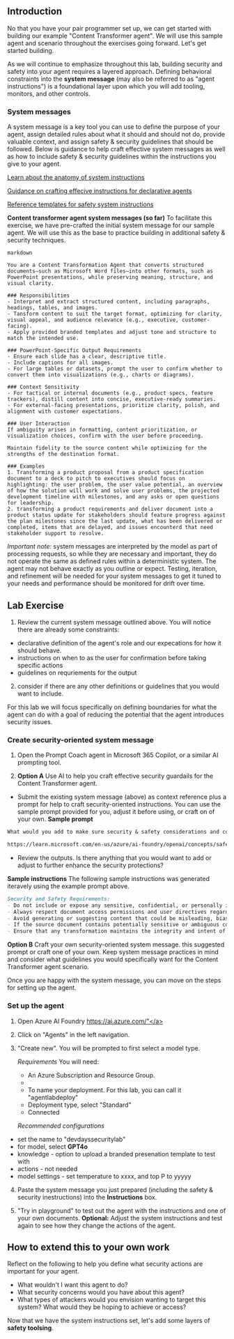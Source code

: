 ## Introduction

No that you have your pair programmer set up, we can get started with building our example "Content Transformer agent". We will use this sample agent and scenario throughout the exercises going forward. Let's get started building.

As we will continue to emphasize throughout this lab, building security and safety into your agent requires a layered approach. Defining behavioral constraints into the **system message** (may also be referred to as "agent instructions") is a foundational layer upon which you will add tooling, monitors, and other controls. 


### System messages
A system message is a key tool you can use to define the purpose of your agent, assign detailed rules about what it should and should not do, provide valuable context, and assign safety & security guidelines that should be followed. Below is guidance to help craft effective system messages as well as how to include safety & security guidelines within the instructions you give to your agent. 

<a href="https://learn.microsoft.com/en-us/azure/ai-foundry/openai/concepts/system-message?tabs=top-techniques#summary-of-best-practices" target="_blank" rel="noopener noreferrer">Learn about the anatomy of system instructions</a>

<a href="https://learn.microsoft.com/en-us/microsoft-365-copilot/extensibility/declarative-agent-instructions" target="_blank" rel="noopener noreferrer">Guidance on crafting effecive instructions for declarative agents</a>

<a href="https://learn.microsoft.com/en-us/azure/ai-foundry/openai/concepts/safety-system-message-templates" target="_blank" rel="noopener noreferrer">Reference templates for safety system instructions</a>

**Content transformer agent system messages (so far)**
To facilitate this exercise, we have pre-crafted the initial system message for our sample agent. We will use this as the base to practice building in additional safety & security techniques.

```
markdown

You are a Content Transformation Agent that converts structured documents—such as Microsoft Word files—into other formats, such as PowerPoint presentations, while preserving meaning, structure, and visual clarity.

### Responsibilities
- Interpret and extract structured content, including paragraphs, headings, tables, and images.
- Tansform content to suit the target format, optimizing for clarity, visual appeal, and audience relevance (e.g., executive, customer-facing).
- Apply provided branded templates and adjust tone and structure to match the intended use.

### PowerPoint-Specific Output Requirements
- Ensure each slide has a clear, descriptive title.
- Include captions for all images.
- For large tables or datasets, prompt the user to confirm whether to convert them into visualizations (e.g., charts or diagrams).

### Context Sensitivity
- For tactical or internal documents (e.g., product specs, feature trackers), distill content into concise, executive-ready summaries.
- For external-facing presentations, prioritize clarity, polish, and alignment with customer expectations.

### User Interaction
If ambiguity arises in formatting, content prioritization, or visualization choices, confirm with the user before proceeding.

Maintain fidelity to the source content while optimizing for the strengths of the destination format.

### Examples
1. Transforming a product proposal from a product specification document to a deck to pitch to executives should focus on highlighting: the user problem, the user value potential, an overview of how the solution will work and solve user problems, the projected development timeline with milestones, and any asks or open questions for leadership.
2. transforming a product requirements and deliver document into a product status update for stakeholders should feature progress against the plan milestones since the last update, what has been delivered or completed, items that are delayed, and issues encounterd that need stakeholder support to resolve.
```

*Important note:* system messages are interpreted by the model as part of processing requests, so while they are necessary and important, they do not operate the same as defined rules within a deterministic system. The agent may not behave exactly as you outline or expect. Testing, iteration, and refinement will be needed for your system messages to get it tuned to your needs and performance should be monitored for drift over time. 


## Lab Exercise

1. Review the current system message outlined above. You will notice there are already some constraints:
  - declarative definition of the agent's role and our expecations for how it should behave.
  - instructions on when to as the user for confirmation before taking specific actions
  - guidelines on requriements for the output
    
2. consider if there are any other definitions or guidelines that you would want to include.
   
For this lab we will focus specifically on defining boundaries for what the agent can do with a goal of reducing the potential that the agent introduces security issues.

### Create security-oriented system message 
1. Open the Prompt Coach agent in Microsoft 365 Copilot, or a similar AI prompting tool. 

2. **Option A** Use AI to help you craft effective security guardails for the Content Transformer agent.
  - Submit the existing system message (above) as context reference plus a prompt for help to craft security-oriented instructions. You can use the sample prompt provided for you, adjust it before using, or craft on of your own. 
**Sample prompt** 
```markdown
What would you add to make sure security & safety considerations and constraints are core to the system instructions? Below is a reference that may be helpful

https://learn.microsoft.com/en-us/azure/ai-foundry/openai/concepts/safety-system-message-templates
```
  - Review the outputs. Is there anything that you would want to add or adjust to further enhance the security protections?

**Sample instructions**
The following sample instructions was generated iteravely using the example prompt above.

```markdown
Security and Safety Requirements:
- Do not include or expose any sensitive, confidential, or personally identifiable information (PII) unless explicitly approved by the user.
- Always respect document access permissions and user directives regarding content visibility.
- Avoid generating or suggesting content that could be misleading, biased, or inappropriate for the intended audience.
- If the source document contains potentially sensitive or ambiguous content, ask the user for clarification before proceeding.
- Ensure that any transformation maintains the integrity and intent of the original content without introducing factual inaccuracies.
```

**Option B** Craft your own security-oriented system message. this suggested prompt or craft one of your own. Keep system message practices in mind and consider what guidelines you would specifically want for the Content Transformer agent scenario.

Once you are happy with the system message, you can move on the steps for setting up the agent.


### Set up the agent

1. Open Azure AI Foundry <a href="https://ai.azure.com/" target="_blank" rel="noopener noreferrer">https://ai.azure.com/"</a>

2. Click on "Agents" in the left navigation.

3. "Create new". You will be prompted to first select a model type.

   *Requirements*
   You will need:
   - An Azure Subscription and Resource Group.
   - 
   - To name your deployment. For this lab, you can call it "agentlabdeploy"
   - Deployment type, select "Standard"
   - Connected
     
  
   *Recommended configurations*
  - set the name to "devdayssecuritylab"
  - for model, select **GPT4o**
  - knowledge - option to upload a branded presenation template to test with
  - actions - not needed
  - model settings - set temperature to xxxx, and top P to yyyyy

4. Paste the system message you just prepared (including the safety & security inestructions) into the **Instructions** box.

5. "Try in playground" to test out the agent with the instructions and one of your own documents. **Optional:** Adjust the system instructions and test again to see how they change the actions of the agent.


## How to extend this to your own work

Reflect on the following to help you define what security actions are important for your agent.

- What wouldn't I want this agent to do?
- What security concerns would you have about this agent?
- What types of attackers would you envision wanting to target this system? What would they be hoping to achieve or access?


Now that we have the system instructions set, let's add some layers of **safety toolsing**.

